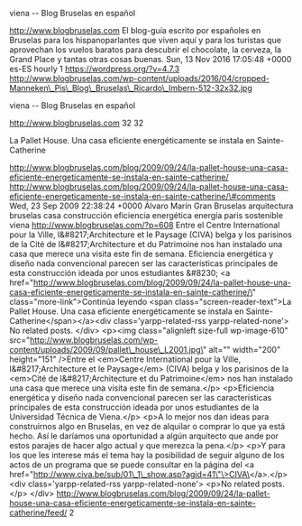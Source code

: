 viena -- Blog Bruselas en español

http://www.blogbruselas.com El blog-guía escrito por españoles en
Bruselas para los hispanoparlantes que viven aquí y para los turistas
que aprovechan los vuelos baratos para descubrir el chocolate, la
cerveza, la Grand Place y tantas otras cosas buenas. Sun, 13 Nov 2016
17:05:48 +0000 es-ES hourly 1 https://wordpress.org/?v=4.7.3
http://www.blogbruselas.com/wp-content/uploads/2016/04/cropped-Manneken\_Pis\_Blog\_Bruselas\_Ricardo\_Imbern-512-32x32.jpg

viena -- Blog Bruselas en español

http://www.blogbruselas.com 32 32

La Pallet House. Una casa eficiente energéticamente se instala en
Sainte-Catherine

http://www.blogbruselas.com/blog/2009/09/24/la-pallet-house-una-casa-eficiente-energeticamente-se-instala-en-sainte-catherine/
http://www.blogbruselas.com/blog/2009/09/24/la-pallet-house-una-casa-eficiente-energeticamente-se-instala-en-sainte-catherine/\#comments
Wed, 23 Sep 2009 22:38:24 +0000 Álvaro Marín Gran Bruselas arquitectura
bruselas casa construcción eficiencia energética energía paris
sostenible viena http://www.blogbruselas.com/?p=608 Entre el Centre
International pour la Ville, l&\#8217;Architecture et le Paysage (CIVA)
belga y los parisinos de la Cité de l&\#8217;Architecture et du
Patrimoine nos han instalado una casa que merece una visita este fin de
semana. Eficiencia energética y diseño nada convencional parecen ser las
características principales de esta construcción ideada por unos
estudiantes &\#8230; \<a
href=\"http://www.blogbruselas.com/blog/2009/09/24/la-pallet-house-una-casa-eficiente-energeticamente-se-instala-en-sainte-catherine/\"
class=\"more-link\"\>Continúa leyendo \<span
class=\"screen-reader-text\"\>La Pallet House. Una casa eficiente
energéticamente se instala en Sainte-Catherine\</span\>\</a\>\<div
class=\'yarpp-related-rss yarpp-related-none\'\> No related posts.
\</div\> \<p\>\<img class=\"alignleft size-full wp-image-610\"
src=\"http://www.blogbruselas.com/wp-content/uploads/2009/09/pallet\_house\_L2001.jpg\"
alt=\"\" width=\"200\" height=\"151\" /\>Entre el \<em\>Centre
International pour la Ville, l&\#8217;Architecture et le Paysage\</em\>
(CIVA) belga y los parisinos de la \<em\>Cité de l&\#8217;Architecture
et du Patrimoine\</em\> nos han instalado una casa que merece una visita
este fin de semana.\</p\> \<p\>Eficiencia energética y diseño nada
convencional parecen ser las características principales de esta
construcción ideada por unos estudiantes de la Universidad Técnica de
Viena.\</p\> \<p\>A lo mejor nos dan ideas para construirnos algo en
Bruselas, en vez de alquilar o comprar lo que ya está hecho. Así le
daríamos una oportunidad a algún arquitecto que ande por estos parajes
de hacer algo actual y que merezca la pena.\</p\> \<p\>Y para los que
les interese más el tema hay la posibilidad de seguir alguno de los
actos de un programa que se puede consultar en la página del \<a
href=\"http://www.civa.be/sub/01\_1\_show.asp?agid=41\"\>CIVA\</a\>.\</p\>
\<div class=\'yarpp-related-rss yarpp-related-none\'\> \<p\>No related
posts.\</p\> \</div\>
http://www.blogbruselas.com/blog/2009/09/24/la-pallet-house-una-casa-eficiente-energeticamente-se-instala-en-sainte-catherine/feed/
2
